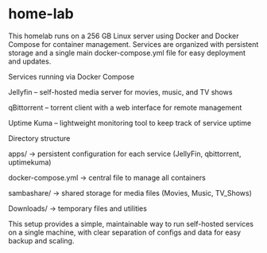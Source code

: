 # home-lab
This homelab runs on a 256 GB Linux server using Docker and Docker Compose for container management. Services are organized with persistent storage and a single main docker-compose.yml file for easy deployment and updates.

Services running via Docker Compose

Jellyfin – self-hosted media server for movies, music, and TV shows

qBittorrent – torrent client with a web interface for remote management

Uptime Kuma – lightweight monitoring tool to keep track of service uptime

Directory structure

apps/ → persistent configuration for each service (JellyFin, qbittorrent, uptimekuma)

docker-compose.yml → central file to manage all containers

sambashare/ → shared storage for media files (Movies, Music, TV_Shows)

Downloads/ → temporary files and utilities

This setup provides a simple, maintainable way to run self-hosted services on a single machine, with clear separation of configs and data for easy backup and scaling.
